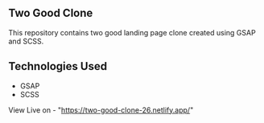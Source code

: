 ## Two Good Clone

This repository contains two good landing page clone created using GSAP and SCSS.

## Technologies Used

- GSAP
- SCSS

View Live on - "https://two-good-clone-26.netlify.app/"
